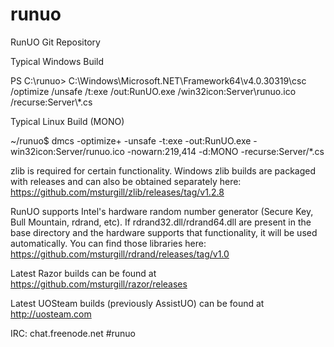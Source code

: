 runuo
=====

RunUO Git Repository

Typical Windows Build

PS C:\runuo> C:\Windows\Microsoft.NET\Framework64\v4.0.30319\csc /optimize /unsafe /t:exe /out:RunUO.exe /win32icon:Server\runuo.ico /recurse:Server\\*.cs


Typical Linux Build (MONO)

~/runuo$ dmcs -optimize+ -unsafe -t:exe -out:RunUO.exe -win32icon:Server/runuo.ico -nowarn:219,414 -d:MONO -recurse:Server/*.cs


zlib is required for certain functionality. Windows zlib builds are packaged with releases and can also be obtained separately here: https://github.com/msturgill/zlib/releases/tag/v1.2.8

RunUO supports Intel's hardware random number generator (Secure Key, Bull Mountain, rdrand, etc). If rdrand32.dll/rdrand64.dll are present in the base directory and the hardware supports that functionality, it will be used automatically. You can find those libraries here: https://github.com/msturgill/rdrand/releases/tag/v1.0

Latest Razor builds can be found at https://github.com/msturgill/razor/releases

Latest UOSteam builds (previously AssistUO) can be found at http://uosteam.com

IRC: chat.freenode.net #runuo
